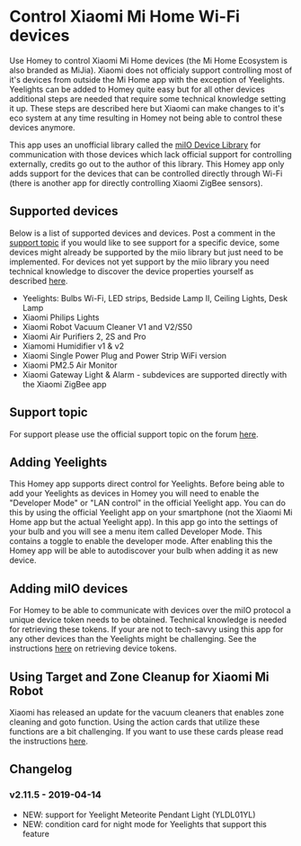 # Control Xiaomi Mi Home Wi-Fi devices
Use Homey to control Xiaomi Mi Home devices (the Mi Home Ecosystem is also branded as MiJia). Xiaomi does not officialy support controlling most of it's devices from outside the Mi Home app with the exception of Yeelights. Yeelights can be added to Homey quite easy but for all other devices additional steps are needed that require some technical knowledge setting it up. These steps are described here but Xiaomi can make changes to it's eco system at any time resulting in Homey not being able to control these devices anymore.

This app uses an unofficial library called the [miIO Device Library](https://github.com/aholstenson/miio) for communication with those devices which lack official support for controlling externally, credits go out to the author of this library. This Homey app only adds support for the devices that can be controlled directly through Wi-Fi (there is another app for directly controlling Xiaomi ZigBee sensors).

## Supported devices
Below is a list of supported devices and devices. Post a comment in the [support topic](https://forum.athom.com/discussion/3295/) if you would like to see support for a specific device, some devices might already be supported by the miio library but just need to be implemented. For devices not yet support by the miio library you need technical knowledge to discover the device properties yourself as described [here](https://github.com/aholstenson/miio/blob/master/docs/missing-devices.md).
* Yeelights: Bulbs Wi-Fi, LED strips, Bedside Lamp II, Ceiling Lights, Desk Lamp
* Xiaomi Philips Lights
* Xiaomi Robot Vacuum Cleaner V1 and V2/S50
* Xiaomi Air Purifiers 2, 2S and Pro
* Xiamomi Humidifier v1 & v2
* Xiaomi Single Power Plug and Power Strip WiFi version
* Xiaomi PM2.5 Air Monitor
* Xiaomi Gateway Light & Alarm - subdevices are supported directly with the Xiaomi ZigBee app

## Support topic
For support please use the official support topic on the forum [here](https://community.athom.com/t/118).

## Adding Yeelights
This Homey app supports direct control for Yeelights. Before being able to add your Yeelights as devices in Homey you will need to enable the "Developer Mode" or "LAN control" in the official Yeelight app. You can do this by using the official Yeelight app on your smartphone (not the Xiaomi Mi Home app but the actual Yeelight app). In this app go into the settings of your bulb and you will see a menu item called Developer Mode. This contains a toggle to enable the developer mode. After enabling this the Homey app will be able to autodiscover your bulb when adding it as new device.

## Adding miIO devices
For Homey to be able to communicate with devices over the miIO protocol a unique device token needs to be obtained. Technical knowledge is needed for retrieving these tokens. If your are not to tech-savvy using this app for any other devices than the Yeelights might be challenging. See the instructions [here](https://github.com/jghaanstra/com.xiaomi-miio/blob/master/docs/obtain_token.md) on retrieving device tokens.

## Using Target and Zone Cleanup for Xiaomi Mi Robot
Xiaomi has released an update for the vacuum cleaners that enables zone cleaning and goto function. Using the action cards that utilize these functions are a bit challenging. If you want to use these cards please read the instructions [here](https://github.com/jghaanstra/com.xiaomi-miio/blob/master/docs/mirobot_zonecleanup.md).

## Changelog
### v2.11.5 - 2019-04-14
* NEW: support for Yeelight Meteorite Pendant Light (YLDL01YL)
* NEW: condition card for night mode for Yeelights that support this feature

